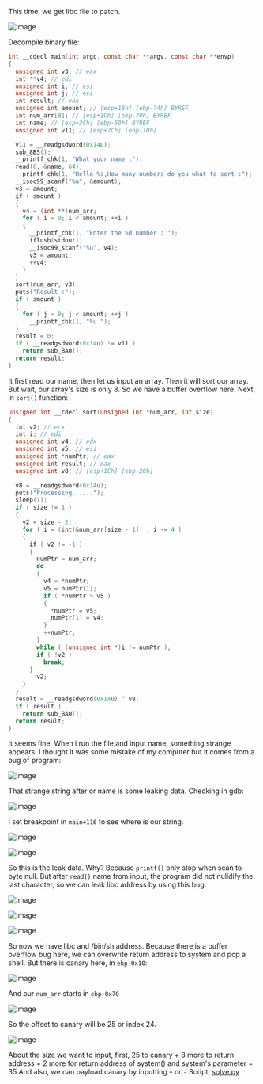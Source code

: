 This time, we get libc file to patch. 

![image](https://hackmd.io/_uploads/SyAQpFgrkx.png)

Decompile binary file: 
```c
int __cdecl main(int argc, const char **argv, const char **envp)
{
  unsigned int v3; // eax
  int **v4; // edi
  unsigned int i; // esi
  unsigned int j; // esi
  int result; // eax
  unsigned int amount; // [esp+18h] [ebp-74h] BYREF
  int num_arr[8]; // [esp+1Ch] [ebp-70h] BYREF
  int name; // [esp+3Ch] [ebp-50h] BYREF
  unsigned int v11; // [esp+7Ch] [ebp-10h]

  v11 = __readgsdword(0x14u);
  sub_8B5();
  __printf_chk(1, "What your name :");
  read(0, &name, 64);
  __printf_chk(1, "Hello %s,How many numbers do you what to sort :");
  __isoc99_scanf("%u", &amount);
  v3 = amount;
  if ( amount )
  {
    v4 = (int **)num_arr;
    for ( i = 0; i < amount; ++i )
    {
      __printf_chk(1, "Enter the %d number : ");
      fflush(stdout);
      __isoc99_scanf("%u", v4);
      v3 = amount;
      ++v4;
    }
  }
  sort(num_arr, v3);
  puts("Result :");
  if ( amount )
  {
    for ( j = 0; j < amount; ++j )
      __printf_chk(1, "%u ");
  }
  result = 0;
  if ( __readgsdword(0x14u) != v11 )
    return sub_BA0();
  return result;
}
```

It first read our name, then let us input an array. Then it will sort our array. But wait, our array's size is only 8. So we have a buffer overflow here. Next, in `sort()` function: 

```c
unsigned int __cdecl sort(unsigned int *num_arr, int size)
{
  int v2; // ecx
  int i; // edi
  unsigned int v4; // edx
  unsigned int v5; // esi
  unsigned int *numPtr; // eax
  unsigned int result; // eax
  unsigned int v8; // [esp+1Ch] [ebp-20h]

  v8 = __readgsdword(0x14u);
  puts("Processing......");
  sleep(1);
  if ( size != 1 )
  {
    v2 = size - 2;
    for ( i = (int)&num_arr[size - 1]; ; i -= 4 )
    {
      if ( v2 != -1 )
      {
        numPtr = num_arr;
        do
        {
          v4 = *numPtr;
          v5 = numPtr[1];
          if ( *numPtr > v5 )
          {
            *numPtr = v5;
            numPtr[1] = v4;
          }
          ++numPtr;
        }
        while ( (unsigned int *)i != numPtr );
        if ( !v2 )
          break;
      }
      --v2;
    }
  }
  result = __readgsdword(0x14u) ^ v8;
  if ( result )
    return sub_BA0();
  return result;
}
```
It seems fine.
When i run the file and input name, something strange appears. I thought it was some mistake of my computer but it comes from a bug of program: 

![image](https://hackmd.io/_uploads/SyOXl9lBJe.png)

That strange string after or name is some leaking data. Checking in gdb: 

![image](https://hackmd.io/_uploads/ryKueqgHke.png)

I set breakpoint in `main+116` to see where is our string. 

![image](https://hackmd.io/_uploads/HyqUW5xr1x.png)

![image](https://hackmd.io/_uploads/SJE_Z9erkx.png)

So this is the leak data. Why? Because `printf()` only stop when scan to byte null. But after `read()` name from input, the program did not nulldify the last character, so we can leak libc address by using this bug. 

![image](https://hackmd.io/_uploads/SkDsQclHkg.png)

![image](https://hackmd.io/_uploads/rkqpXqlrkl.png)

![image](https://hackmd.io/_uploads/SJ_0QqeHkx.png)

So now we have libc and /bin/sh address. 
Because there is a buffer overflow bug here, we can overwrite return address to system and pop a shell. But there is canary here, in `ebp-0x10`:

![image](https://hackmd.io/_uploads/HysD49lryx.png)

And our `num_arr` starts in `ebp-0x70`

![image](https://hackmd.io/_uploads/rJio4cgSJg.png)

So the offset to canary will be 25 or index 24.

![image](https://hackmd.io/_uploads/SyrbHqgryg.png)

About the size we want to input, first, 25 to canary + 8 more to return address + 2 more for return address of system() and system's parameter = 35
And also, we can payload canary by inputting `+` or `-`
Script: [solve.py](https://github.com/q11N9/CTF_Writeups/blob/main/CTFpwn/pwnable.tw/dubblesort/solve.py)
